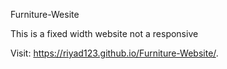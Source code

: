 Furniture-Wesite

This is a fixed width website not a responsive

Visit:  https://riyad123.github.io/Furniture-Website/.
